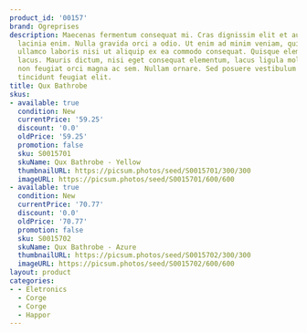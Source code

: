```yaml
---
product_id: '00157'
brand: Ogreprises
description: Maecenas fermentum consequat mi. Cras dignissim elit et augue. Nam aliquam
  lacinia enim. Nulla gravida orci a odio. Ut enim ad minim veniam, quis nostrud exercitation
  ullamco laboris nisi ut aliquip ex ea commodo consequat. Quisque elementum pharetra
  lacus. Mauris dictum, nisi eget consequat elementum, lacus ligula molestie metus,
  non feugiat orci magna ac sem. Nullam ornare. Sed posuere vestibulum nisl. Aliquam
  tincidunt feugiat elit.
title: Qux Bathrobe
skus:
- available: true
  condition: New
  currentPrice: '59.25'
  discount: '0.0'
  oldPrice: '59.25'
  promotion: false
  sku: S0015701
  skuName: Qux Bathrobe - Yellow
  thumbnailURL: https://picsum.photos/seed/S0015701/300/300
  imageURL: https://picsum.photos/seed/S0015701/600/600
- available: true
  condition: New
  currentPrice: '70.77'
  discount: '0.0'
  oldPrice: '70.77'
  promotion: false
  sku: S0015702
  skuName: Qux Bathrobe - Azure
  thumbnailURL: https://picsum.photos/seed/S0015702/300/300
  imageURL: https://picsum.photos/seed/S0015702/600/600
layout: product
categories:
- - Eletronics
  - Corge
  - Corge
  - Happor
---
```

